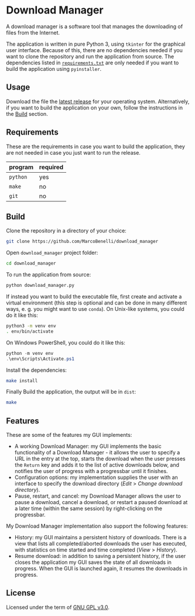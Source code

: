 # Download Manager

A download manager is a software tool that manages the downloading of files from the Internet.

The application is written in pure Python 3, using `tkinter` for the graphical user interface.
Because of this, there are no dependencies needed if you want to clone the repository and run the application from source.
The dependencies listed in [`requirements.txt`](requirements.txt) are only needed if you want to build the application using `pyinstaller`.

## Usage 

Download the file the [latest release](https://github.com/MarcoBenelli/download_manager/releases/latest) for your operating system.
Alternatively, if you want to build the application on your own, follow the instructions in the [Build](#build) section.

## Requirements

These are the requirements in case you want to build the application, they are not needed in case you just want to run the release.

program |required
--------|--------
`python`|yes
`make`  |no
`git`   |no

## Build

Clone the repository in a directory of your choice:
```sh
git clone https://github.com/MarcoBenelli/download_manager
```

Open `download_manager` project folder:
```sh
cd download_manager
```

To run the application from source:
```sh
python download_manager.py
```

If instead you want to build the executable file, first create and activate a virtual environment (this step is optional and can be done in many different ways, e. g. you might want to use `conda`).
On Unix-like systems, you could do it like this:
```sh
python3 -m venv env
. env/bin/activate
```
On Windows PowerShell, you could do it like this:
```powershell
python -m venv env
.\env\Scripts\Activate.ps1
```

Install the dependencies:
```sh
make install
```

Finally Build the application, the output will be in `dist`:
```sh
make
```

## Features

These are some of the features my GUI implements:
* A working Download Manager: my GUI implements the basic functionality of a Download Manager - it allows the user to specify a URL in the entry at the top, starts the download when the user presses the `Return` key and adds it to the list of active downloads below, and notifies the user of progress with a progressbar until it finishes.
* Configuration options: my implementation supplies the user with an interface to specify the download directory (*Edit* > *Change download directory*).
* Pause, restart, and cancel: my Download Manager allows the user to pause a download, cancel a download, or restart a paused download at a later time (within the same session) by right-clicking on the progressbar.

My Download Manager implementation also support the following features:
* History: my GUI maintains a persistent history of downloads.
There is a view that lists all completed/aborted downloads the user has executed, with statistics on time started and time completed (*View* > *History*).
* Resume download: in addition to saving a persistent history, if the user closes the application my GUI saves the state of all downloads in progress.
When the GUI is launched again, it resumes the downloads in progress.

## License

Licensed under the term of [GNU GPL v3.0](LICENSE).

